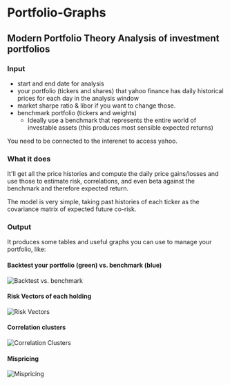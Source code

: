 # Portfolio-Graphs
## Modern Portfolio Theory Analysis of investment portfolios

### Input
- start and end date for analysis
- your portfolio (tickers and shares) that yahoo finance has daily historical prices for each day in the analysis window
- market sharpe ratio & libor if you want to change those.
- benchmark portfolio (tickers and weights) 
  - Ideally use a benchmark that represents the entire world of investable assets (this produces most sensible expected returns)

You need to be connected to the interenet to access yahoo.

### What it does 

It'll get all the price histories and compute the daily price gains/losses and use those to estimate risk, correlations, and even beta against the benchmark and therefore expected return.

The model is very simple, taking past histories of each ticker as the covariance matrix of expected future co-risk.

### Output

It produces some tables and useful graphs you can use to manage your portfolio, like: 

#### Backtest your portfolio (green) vs. benchmark (blue)

![Backtest vs. benchmark](https://cloud.githubusercontent.com/assets/7470980/12826979/70826f40-cb32-11e5-85c8-65788af1b875.png)

#### Risk Vectors of each holding

![Risk Vectors](https://cloud.githubusercontent.com/assets/7470980/12826978/70810d76-cb32-11e5-9273-b6589233d935.png)

#### Correlation clusters

![Correlation Clusters](https://cloud.githubusercontent.com/assets/7470980/12826977/7080d3ba-cb32-11e5-9041-7a727d9c219b.png)

#### Mispricing

![Mispricing](https://cloud.githubusercontent.com/assets/7470980/12826980/7083919a-cb32-11e5-891e-a16efa34c104.png)
